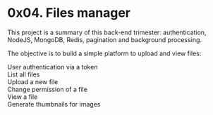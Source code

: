 # 0x04. Files manager

This project is a summary of this back-end trimester: authentication, NodeJS, MongoDB, Redis, pagination and background processing.

The objective is to build a simple platform to upload and view files:

User authentication via a token <br>
List all files <br>
Upload a new file <br>
Change permission of a file <br>
View a file <br>
Generate thumbnails for images

